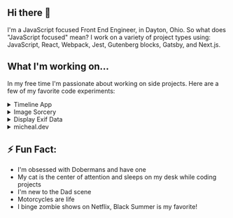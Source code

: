 ## Hi there 👋

I'm a JavaScript focused Front End Engineer, in Dayton, Ohio. So what does "JavaScript focused" mean? I work on a variety of project types using: JavaScript, React, Webpack, Jest, Gutenberg blocks, Gatsby, and Next.js.

## What I'm working on...

In my free time I'm passionate about working on side projects. Here are a few of my favorite code experiments:

<details>
<summary>Timeline App</summary>

Okay, so the name isn't so original 😄. Timeline App is a simple social app for creating and organizing timelines. Each timeline consists of posts, and each post must have a title, date, and associated timeline. Unlike most social apps, the idea here is that your timeline is a reflection of your life. Users can modify post dates, relocate posts to other timelines and have as many timelines as they like. Under the hood, this PWA is powered by Firebase and React.

See [Timeline App Repo](https://github.com/michealengland/timeline-app)

</details>

<details>
<summary>Image Sorcery</summary>

While working on the Timeline App it became clear that I had an image size problem. While users can add and upload images to posts, they cannot resize or manipulate images. This problem contributes to excessive storage sizes and a poor user experience with creating new posts. Thus the idea for "Image Sorcery" was born.

Image Sorcery is a client side image editing UI for the browser. Behind the scenes this app uses [JIMP (JavaScript Image Manipulation Program)](https://www.npmjs.com/package/jimp) to manipulate the image data directly in the browser. While there are many 3rd party solutions for handling image manipulation, I wanted to create something fun and cost-effective that doesn't require a 3rd party solution.

Eventually, I plan to make this Image Sorcery an NPM package.

See [Image Sorcery Repo](https://github.com/michealengland/image-sorcery)

</details>

<details>
<summary>Display Exif Data</summary>

Display Exif Data is a WordPress plugin that enables content creators to display exif data on images. Rather than provide another "custom block" for users to manage, this plugin attaches additional controls directly into the `core/image` block. This way users can decide at the block level which images they want to display exif data on. Optionally, site-admins can pick and choose which fields they want to allow and if the field choices can be overridden at the block level. Eventually, I plan to extend the functionality to more blocks such as the "Gallery" block.

See [Display Exif Data Repo](https://github.com/michealengland/display-exif-data)

</details>

<details>
<summary>micheal.dev</summary>

At the end of 2020, I decided it's time to refocus my personal site [micheal.dev](https://micheal.dev) with the latest techniques I've learned over the last two years. My current site is a simple static site built using Gatsby. This time around, I enforced more strict coding standards, re-imagined styling, refactored all of the components, and integrated Jest for testing my code. Also, this site is open source. My goal is to continuously add new features and create a scalable platform to grow alongside my career.

See [Micheal.dev Repo](https://github.com/michealengland/micheal-dev)

</details>

## ⚡ Fun Fact:

- I'm obsessed with Dobermans and have one
- My cat is the center of attention and sleeps on my desk while coding projects
- I'm new to the Dad scene
- Motorcycles are life
- I binge zombie shows on Netflix, Black Summer is my favorite!

